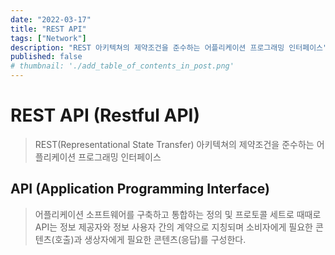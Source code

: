```yaml
---
date: "2022-03-17"
title: "REST API"
tags: ["Network"]
description: "REST 아키텍쳐의 제약조건을 준수하는 어플리케이션 프로그래밍 인터페이스"
published: false
# thumbnail: './add_table_of_contents_in_post.png'
---
```


# REST API (Restful API)

> REST(Representational State Transfer) 아키텍쳐의 제약조건을 준수하는 어플리케이션 프로그래밍 인터페이스

## API (Application Programming Interface)

> 어플리케이션 소프트웨어를 구축하고 통합하는 정의 및 프로토콜 세트로 때때로 API는 정보 제공자와 정보 사용자 간의 계약으로 지칭되며 소비자에게 필요한 콘텐츠(호출)과 생상자에게 필요한 콘텐츠(응답)를 구성한다.
